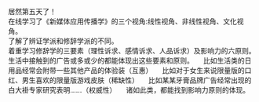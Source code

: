 居然第五天了！     
在线学习了《新媒体应用传播学》的三个视角:线性视角、非线性视角、文化视角。     
了解了辨证学派和修辞学派的不同。     
着重学习修辞学的三要素（理性诉求、感情诉求、人品诉求）及影响力的六原则。     
生活中接触到的广告或多或少的都能体现出这些要素和原则。     
比如生活类的日用品经常会附带一些其他产品的体验装（互惠）     
比如对于女生来说限量版的口红、男生喜欢的限量版游戏皮肤（稀缺性）     
比如某某牙膏品牌广告经常出现的白大褂专家研究表明……（权威性）     
诸如此类，都能找到影响力原则的体现。
